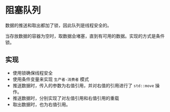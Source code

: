 # 阻塞队列

数据的推送和取出都加了锁，因此队列是线程安全的。

当存放数据的容器为空时，取数据会堵塞，直到有可用的数据。实现的方式是条件锁。

## 实现
* 使用锁确保线程安全
* 使用条件变量来实现 `生产者-消费者` 模式
* 推送数据时，传入的参数为右值引用，并对右值的引用进行了 `std::move` 操作。
* 推送数据时，分别实现了对左值引用和右值引用的重载
* 取出数据时，也为右值引用。

